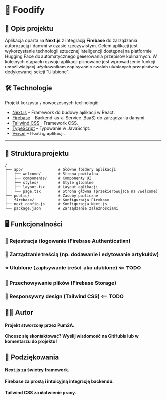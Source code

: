 # 🚀 Foodify

## 🌟 Opis projektu

Aplikacja oparta na **Next.js** z integracją **Firebase** do zarządzania autoryzacją i danymi w czasie rzeczywistym. Celem aplikacji jest wykorzystanie technologii sztucznej inteligencji dostępnej na platformie Hugging Face do automatycznego generowania przepisów kulinarnych. W kolejnych etapach rozwoju aplikacji planowane jest wprowadzenie funkcji umożliwiającej użytkownikom zapisywanie swoich ulubionych przepisów w dedykowanej sekcji "Ulubione".

## 🛠️ Technologie

Projekt korzysta z nowoczesnych technologii:

- [Next.js](https://nextjs.org/) – Framework do budowy aplikacji w React.
- [Firebase](https://firebase.google.com/) – Backend-as-a-Service (BaaS) do zarządzania danymi.
- [Tailwind CSS](https://tailwindcss.com/) – Framework CSS.
- [TypeScript](https://www.typescriptlang.org/) – Typowanie w JavaScript.
- [Vercel](https://vercel.com/) – Hosting aplikacji.

---

## 📂 Struktura projektu

```plaintext
/
├── app/                # Główne foldery aplikacji
│   ├── welcome/        # Strona powitalna
│   ├── components/     # Komponenty UI
│   ├── styles/         # Style globalne
│   ├── layout.tsx      # Layout aplikacji
│   └── page.tsx        # Strona główna (przekierowująca na /welcome)
├── public/             # Zasoby publiczne
├── firebase/           # Konfiguracja Firebase
├── next.config.js      # Konfiguracja Next.js
└── package.json        # Zarządzanie zależnościami
```
## 🖥️ Funkcjonalności
### 🔐 Rejestracja i logowanie (Firebase Authentication)
### 📝 Zarządzanie treścią (np. dodawanie i edytowanie artykułów)
### ⭐ Ulubione (zapisywanie treści jako ulubione) <== TODO
### 📂 Przechowywanie plików (Firebase Storage)
### 🎨 Responsywny design (Tailwind CSS) <== TODO

## 🧑‍💻 Autor
#### Projekt stworzony przez Pum2A.
#### Chcesz się skontaktować? Wyślij wiadomość na GitHubie lub w komentarzu do projektu!

## 🌟 Podziękowania
#### Next.js za świetny framework.
#### Firebase za prostą i intuicyjną integrację backendu.
#### Tailwind CSS za ułatwienie pracy.
